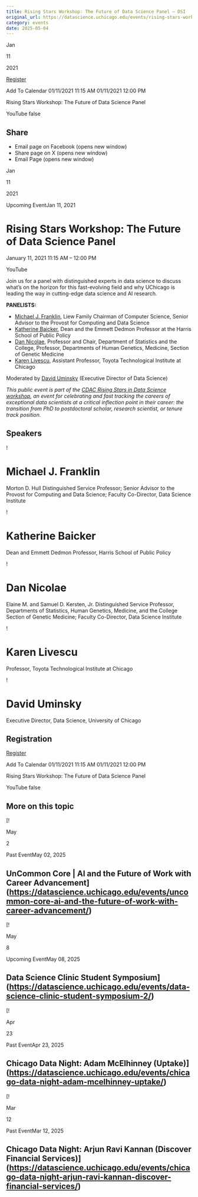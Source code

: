 ```yaml
---
title: Rising Stars Workshop: The Future of Data Science Panel – DSI
original_url: https://datascience.uchicago.edu/events/rising-stars-workshop-future-of-data-science
category: events
date: 2025-05-04
---
```


Jan

11

2021

[Register](https://www.eventbrite.com/e/cdac-rising-stars-in-data-science-the-future-of-data-science-panel-tickets-133754755073)

Add To Calendar 01/11/2021 11:15 AM
01/11/2021 12:00 PM

Rising Stars Workshop: The Future of Data Science Panel

YouTube
false

## Share

* Email page on Facebook (opens new window)
* Share page on X (opens new window)
* Email Page (opens new window)

<!-- Table-like structure detected -->

Jan

11

2021

Upcoming EventJan 11, 2021

# Rising Stars Workshop: The Future of Data Science Panel

January 11, 2021 11:15 AM – 12:00 PM

YouTube

Join us for a panel with distinguished experts in data science to discuss what’s on the horizon for this fast-evolving field and why UChicago is leading the way in cutting-edge data science and AI research.

**PANELISTS:**

* [Michael J. Franklin](https://cs.uchicago.edu/people/profile/michael-franklin/), Liew Family Chairman of Computer Science, Senior Advisor to the Provost for Computing and Data Science
* [Katherine Baicker](https://harris.uchicago.edu/directory/katherine-baicker), Dean and the Emmett Dedmon Professor at the Harris School of Public Policy
* [Dan Nicolae](https://stat.uchicago.edu/people/profile/dan-nicolae/), Professor and Chair, Department of Statistics and the College, Professor, Departments of Human Genetics, Medicine, Section of Genetic Medicine
* [Karen Livescu](https://www.ttic.edu/faculty/livescu/), Assistant Professor, Toyota Technological Institute at Chicago

Moderated by [David Uminsky](/news/david-uminsky-brings-data-science-education-experience-to-uchicago-initiatives/) (Executive Director of Data Science)

*This public event is part of the [CDAC Rising Stars in Data Science workshop](/rising-stars/), an event for celebrating and fast tracking the careers of exceptional data scientists at a critical inflection point in their career: the transition from PhD to postdoctoral scholar, research scientist, or tenure track position.*

## Speakers

<!-- Table-like structure detected -->

! 

# Michael J. Franklin

Morton D. Hull Distinguished Service Professor; Senior Advisor to the Provost for Computing and Data Science; Faculty Co-Director, Data Science Institute

! 

# Katherine Baicker

Dean and Emmett Dedmon Professor, Harris School of Public Policy

! 

# Dan Nicolae

Elaine M. and Samuel D. Kersten, Jr. Distinguished Service Professor, Departments of Statistics, Human Genetics, Medicine, and the College Section of Genetic Medicine; Faculty Co-Director, Data Science Institute

! 

# Karen Livescu

Professor, Toyota Technological Institute at Chicago

! 

# David Uminsky

Executive Director, Data Science, University of Chicago

## Registration

[Register](https://www.eventbrite.com/e/cdac-rising-stars-in-data-science-the-future-of-data-science-panel-tickets-133754755073)

Add To Calendar 01/11/2021 11:15 AM
01/11/2021 12:00 PM

Rising Stars Workshop: The Future of Data Science Panel

YouTube
false

## More on this topic

[!

May

2

Past EventMay 02, 2025

## UnCommon Core | AI and the Future of Work with Career Advancement](https://datascience.uchicago.edu/events/uncommon-core-ai-and-the-future-of-work-with-career-advancement/)
[!

May

8

Upcoming EventMay 08, 2025

## Data Science Clinic Student Symposium](https://datascience.uchicago.edu/events/data-science-clinic-student-symposium-2/)
[!

Apr

23

Past EventApr 23, 2025

## Chicago Data Night: Adam McElhinney (Uptake)](https://datascience.uchicago.edu/events/chicago-data-night-adam-mcelhinney-uptake/)
[!

Mar

12

Past EventMar 12, 2025

## Chicago Data Night: Arjun Ravi Kannan (Discover Financial Services)](https://datascience.uchicago.edu/events/chicago-data-night-arjun-ravi-kannan-discover-financial-services/)